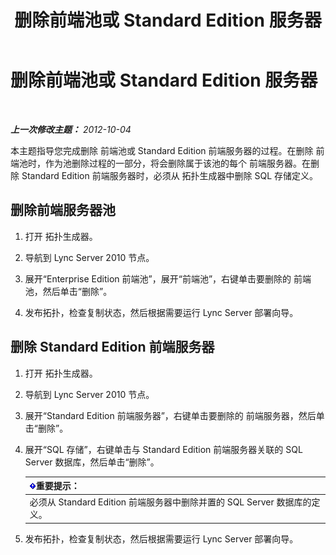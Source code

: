 ﻿---
title: 删除前端池或 Standard Edition 服务器
TOCTitle: 删除前端池或 Standard Edition 服务器
ms:assetid: 83c39a36-49a1-4ac6-9cc5-b0e441b1fdec
ms:mtpsurl: https://technet.microsoft.com/zh-cn/library/JJ688115(v=OCS.15)
ms:contentKeyID: 49888490
ms.date: 05/19/2016
mtps_version: v=OCS.15
ms.translationtype: HT
---

# 删除前端池或 Standard Edition 服务器

 

_**上一次修改主题：** 2012-10-04_

本主题指导您完成删除 前端池或 Standard Edition 前端服务器的过程。在删除 前端池时，作为池删除过程的一部分，将会删除属于该池的每个 前端服务器。在删除 Standard Edition 前端服务器时，必须从 拓扑生成器中删除 SQL 存储定义。

## 删除前端服务器池

1.  打开 拓扑生成器。

2.  导航到 Lync Server 2010 节点。

3.  展开“Enterprise Edition 前端池”，展开“前端池”，右键单击要删除的 前端池，然后单击“删除”。

4.  发布拓扑，检查复制状态，然后根据需要运行 Lync Server 部署向导。

## 删除 Standard Edition 前端服务器

1.  打开 拓扑生成器。

2.  导航到 Lync Server 2010 节点。

3.  展开“Standard Edition 前端服务器”，右键单击要删除的 前端服务器，然后单击“删除”。

4.  展开“SQL 存储”，右键单击与 Standard Edition 前端服务器关联的 SQL Server 数据库，然后单击“删除”。
    
    <table>
    <thead>
    <tr class="header">
    <th><img src="images/Gg398794.important(OCS.15).gif" title="important" alt="important" />重要提示：</th>
    </tr>
    </thead>
    <tbody>
    <tr class="odd">
    <td>必须从 Standard Edition 前端服务器中删除并置的 SQL Server 数据库的定义。</td>
    </tr>
    </tbody>
    </table>


5.  发布拓扑，检查复制状态，然后根据需要运行 Lync Server 部署向导。

